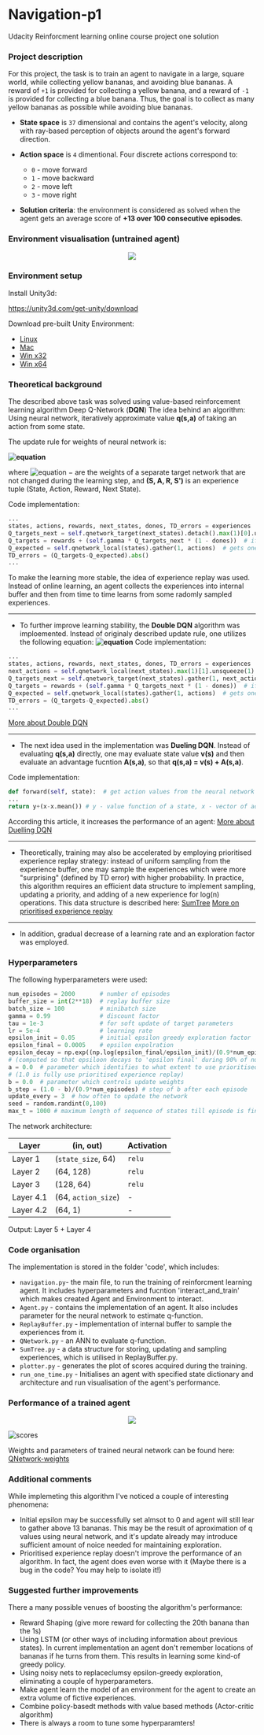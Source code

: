 # Navigation-p1
Udacity Reinforcment learning online course project one solution

### Project description

For this project, the task is to train an agent to navigate in a large, square world, while collecting yellow bananas, and avoiding blue bananas. A reward of `+1` is provided for collecting a yellow banana, and a reward of `-1` is provided for collecting a blue banana. Thus, the goal is to collect as many yellow bananas as possible while avoiding blue bananas.

- **State space** is `37` dimensional and contains the agent's velocity, along with ray-based perception of objects around the agent's forward direction. 

- **Action space** is `4` dimentional. Four discrete actions correspond to:
  - `0` - move forward
  - `1` - move backward
  - `2` - move left
  - `3` - move right

- **Solution criteria**: the environment is considered as solved when the agent gets an average score of **+13 over 100 consecutive episodes**.

### Environment visualisation (untrained agent)
<p align="center">
<img src="https://github.com/betadecay1993/Navigation-p1/blob/master/results/banana_gatherer_untrained.gif"/>
</p>

### Environment setup
Install Unity3d:

https://unity3d.com/get-unity/download

Download pre-built Unity Environment:
  - [Linux](https://s3-us-west-1.amazonaws.com/udacity-drlnd/P1/Banana/Banana_Linux.zip)
  - [Mac](https://s3-us-west-1.amazonaws.com/udacity-drlnd/P1/Banana/Banana.app.zip)
  - [Win x32](https://s3-us-west-1.amazonaws.com/udacity-drlnd/P1/Banana/Banana_Windows_x86.zip)
  - [Win x64](https://s3-us-west-1.amazonaws.com/udacity-drlnd/P1/Banana/Banana_Windows_x86_64.zip)

### Theoretical background
The described above task was solved using value-based reinforcement learning algorithm Deep Q-Network (**DQN**)
The idea behind an algorithm:
Using neural network, iteratively approximate value **q(s,a)** of taking an action from some state.

The update rule for weights of neural network is:

**![equation](https://latex.codecogs.com/gif.latex?\Delta&space;\omega&space;=&space;\alpha&space;(R&space;&plus;&space;\gamma&space;\max_a&space;q(S',a,\omega^-)&space;-&space;q(S,A,\omega))\nabla_w&space;q(S,A,\omega))**

where ![equation](https://latex.codecogs.com/gif.latex?\omega^-) − are the weights of a separate target network that are not changed during the learning step, and **(S, A, R, S')** is an experience tuple (State, Action, Reward, Next State).

Code implementation:
```python
...
states, actions, rewards, next_states, dones, TD_errors = experiences
Q_targets_next = self.qnetwork_target(next_states).detach().max(1)[0].unsqueeze(1)
Q_targets = rewards + (self.gamma * Q_targets_next * (1 - dones))  # if done == True: second term is equal to 0
Q_expected = self.qnetwork_local(states).gather(1, actions)  # gets one value from each row in Q function for
TD_errors = (Q_targets-Q_expected).abs()
...
```

To make the learning more stable, the idea of experience replay was used. Instead of online learning, an agent collects the experiences into internal buffer and then from time to time learns from some radomly sampled experiences.

____________________________________________________________________________________________________________________
 - To further improve learning stability, the **Double DQN** algorithm was imploemented. Instead of originaly described update rule, one utilizes the following equation:
**![equation](https://latex.codecogs.com/gif.latex?\Delta&space;\omega&space;=&space;\alpha&space;(R&space;&plus;&space;\gamma&space;q(S',arg&space;\&space;\text{max}_a&space;q(S',A,\omega),\omega^-)&space;-&space;q(S,A,\omega))\nabla_w&space;q(S,A,\omega))**
Code implementation:
```python
...
states, actions, rewards, next_states, dones, TD_errors = experiences
next_actions = self.qnetwork_local(next_states).max(1)[1].unsqueeze(1)
Q_targets_next = self.qnetwork_target(next_states).gather(1, next_actions)
Q_targets = rewards + (self.gamma * Q_targets_next * (1 - dones))  # if done == True: second term is equal to 0
Q_expected = self.qnetwork_local(states).gather(1, actions)  # gets one value from each row in Q function for
TD_errors = (Q_targets-Q_expected).abs()
...
```
[More about Double DQN](https://arxiv.org/abs/1509.06461)

____________________________________________________________________________________________________________________

- The next idea used in the implementation was **Dueling DQN**. Instead of evaluating **q(s,a)** directly, one may evaluate state value **v(s)** and then evaluate an advantage fucntion **A(s,a)**, so that **q(s,a) = v(s) + A(s,a)**.

Code implementation:
```python
def forward(self, state):  # get action values from the neural network given a state
...
return y+(x-x.mean()) # y - value function of a state, x - vector of advantage values given an action and a state
```
According this article, it increases the performance of an agent:
[More about Duelling DQN](https://arxiv.org/abs/1511.06581)
____________________________________________________________________________________________________________________

 - Theoretically, training may also be accelerated by employing prioritised experience replay strategy: instead of uniform sampling from the experience buffer, one may sample the experiences which were more "surprising" (defined by TD error) with higher probability.
In practice, this algorithm requires an efficient data structure to implement sampling, updating a priority, and adding of a new experience for log(n) operations. 
This data structure is described here: 
[SumTree](https://jaromiru.com/2016/11/07/lets-make-a-dqn-double-learning-and-prioritized-experience-replay/)
[More on prioritised experience replay](https://arxiv.org/abs/1511.05952)

____________________________________________________________________________________________________________________
- In addition, gradual decrease of a learning rate and an exploration factor was employed.

### Hyperparameters

The following hyperparameters were used:

```python
num_episodes = 2000       # number of episodes
buffer_size = int(2**18)  # replay buffer size
batch_size = 100          # minibatch size
gamma = 0.99              # discount factor
tau = 1e-3                # for soft update of target parameters
lr = 5e-4                 # learning rate
epsilon_init = 0.05       # initial epsilon greedy exploration factor
epsilon_final = 0.0005    # epsilon expolration
epsilon_decay = np.exp((np.log(epsilon_final/epsilon_init)/(0.9*num_episodes))) #epsilon decay factor
# (computed so that epsiloon decays to 'epsilon final' during 90% of num_episodes
a = 0.0  # parameter which identifies to what extent to use prioritised replay 
# (1.0 is fully use prioritised experience replay)
b = 0.0  # parameter which controls update weights
b_step = (1.0 - b)/(0.9*num_episodes) # step of b after each episode
update_every = 3  # how often to update the network
seed = random.randint(0,100)
max_t = 1000 # maximum length of sequence of states till episode is finished
```

The network architecture:

| Layer   | (in, out)          | Activation|
|---------|--------------------|-----------|
| Layer 1 | (`state_size`, 64) | `relu`    |
| Layer 2 | (64, 128)          | `relu`    |
| Layer 3 | (128, 64)          | `relu`    |
| Layer 4.1 | (64, `action_size`)| -         |
| Layer 4.2 | (64, 1)            | -         |

Output: Layer 5 + Layer 4


### Code organisation
The implementation is stored in the folder 'code', which includes:
- `navigation.py`- the main file, to run the training of reinforcment learning agent. It includes hyperparameters and fucntion 'interact_and_train' which makes created Agent and Environment to interact.
- `Agent.py` - contains the implementation of an agent. It also includes parameter for the neural network to estimate q-function.
- `ReplayBuffer.py` - implementation of internal buffer to sample the experiences from it.
- `QNetwork.py` - an ANN to evaluate q-function.
- `SumTree.py` - a data structure for storing, updating and sampling experiences, which is utilised in ReplayBuffer.py.
- `plotter.py` - generates the plot of scores acquired during the training.
- `run_one_time.py` - Initialises an agent with specified state dictionary and architecture and run visualisation of the agent's performance.


### Performance of a trained agent
<p align="center">
<img src="https://github.com/betadecay1993/Navigation-p1/blob/master/results/banana_gatherer.gif"/>
</p>

![scores](https://github.com/betadecay1993/Navigation-p1/blob/master/results/scores.png)

Weights and parameters of trained neural network can be found here:
[QNetwork-weights](https://github.com/betadecay1993/Navigation-p1/blob/master/results/Banana_17.1.pth)

### Additional comments
While implemeting this algorithm I've noticed a couple of interesting phenomena:
- Initial epsilon may be successfully set almsot to 0 and agent will still lear to gather above 13 bananas. This may be the result of aproximation of q values using neural network, and it's update already may introduce sufficient amount of noice needed for maintaining exploration.
- Prioritised experience replay doesn't improve the performance of an algorithm. In fact, the agent does even worse with it (Maybe there is a bug in the code? You may help to isolate it!)

### Suggested further improvements
There a many possible venues of boosting the algorithm's performance:
- Reward Shaping (give more reward for collecting the 20th banana than the 1s)
- Using LSTM (or other ways of including information about previous states). In current implementation an agent don't remember locations of bananas if he turns from them. This results in learning some kind-of greedy policy.
- Using noisy nets to replaceclumsy epsilon-greedy exploration, eliminating a couple of hyperparameters.
- Make agent learn the model of an environment for the agent to create an extra volume of fictive experiences.
- Combine policy-basedt methods with value based methods (Actor-critic algorithm) 
- There is always a room to tune some hyperparamters!
